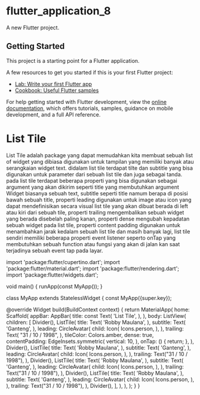 # flutter_application_8

A new Flutter project.

## Getting Started

This project is a starting point for a Flutter application.

A few resources to get you started if this is your first Flutter project:

- [Lab: Write your first Flutter app](https://docs.flutter.dev/get-started/codelab)
- [Cookbook: Useful Flutter samples](https://docs.flutter.dev/cookbook)

For help getting started with Flutter development, view the
[online documentation](https://docs.flutter.dev/), which offers tutorials,
samples, guidance on mobile development, and a full API reference.

# List Tile

List Tile adalah package yang dapat memudahkan kita membuat sebuah list of widget yang dibiasa digunakan untuk tampilan yang memiliki banyak atau serangkaian widget text. didalam list tile terdapat tilte dan subtitle yang bisa digunakan untuk parameter dari sebuah list tile dan juga sebagai tanda. pada list tile terdapat beberapa properti yang bisa digunakan sebagai argument yang akan dikirim seperti title yang membutuhkan argument Widget biasanya sebuah text, subtitle seperti title namum berapa di posisi bawah sebuah title, properti leading digunakan untuk image atau icon yang dapat mendefinisikan secara visual list tile yang akan dibuat berada di left atau kiri dari sebuah tile, properti trailing mengembalikan sebuah widget yang berada disebelah paling kanan, properti dense mengubah kepadatan sebuah widget pada list tile, properti content padding digunakan untuk menambahkan jarak kedalam sebuah list tile dan masih banyak lagi, list tile sendiri memiliki beberapa properti event listener seperto onTap yang membutuhkan sebuah function atau fungsi yang akan di jalan kan saat terjadinya sebuah event tap pada layar.

import 'package:flutter/cupertino.dart';
import 'package:flutter/material.dart';
import 'package:flutter/rendering.dart';
import 'package:flutter/widgets.dart';

void main() {
  runApp(const MyApp());
}

class MyApp extends StatelessWidget {
  const MyApp({super.key});

  @override
  Widget build(BuildContext context) {
    return MaterialApp(
      home: Scaffold(
        appBar: AppBar(
          title: const Text(
            'List Tile',
          ),
        ),
        body: ListView(
          children: <Widget>[
            Divider(),
            ListTile(
              title: Text(
                'Robby Maulana',
              ),
              subtitle: Text(
                'Ganteng',
              ),
              leading: CircleAvatar(
                child: Icon(
                  Icons.person,
                ),
              ),
              trailing: Text(
                "31 / 10 / 1998",
              ),
              tileColor: Colors.amber,
              dense: true,
              contentPadding: EdgeInsets.symmetric(
                vertical: 10,
              ),
              onTap: () {
                return;
              },
            ),
            Divider(),
            ListTile(
              title: Text(
                'Robby Maulana',
              ),
              subtitle: Text(
                'Ganteng',
              ),
              leading: CircleAvatar(
                child: Icon(
                  Icons.person,
                ),
              ),
              trailing: Text("31 / 10 / 1998"),
            ),
            Divider(),
            ListTile(
              title: Text(
                'Robby Maulana',
              ),
              subtitle: Text(
                'Ganteng',
              ),
              leading: CircleAvatar(
                child: Icon(
                  Icons.person,
                ),
              ),
              trailing: Text("31 / 10 / 1998"),
            ),
            Divider(),
            ListTile(
              title: Text(
                'Robby Maulana',
              ),
              subtitle: Text(
                'Ganteng',
              ),
              leading: CircleAvatar(
                child: Icon(
                  Icons.person,
                ),
              ),
              trailing: Text("31 / 10 / 1998"),
            ),
            Divider(),
          ],
        ),
      ),
    );
  }
}


